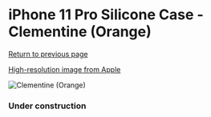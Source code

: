 # iPhone 11 Pro Silicone Case - Clementine (Orange)

[Return to previous page](/iphone_11)

[High-resolution image from Apple](https://store.storeimages.cdn-apple.com/8756/as-images.apple.com/is/MWYQ2?wid=4500&hei=4500&fmt=png)

<div style="width: 384px"><img src="/everypreview/MWYQ2.png" alt="Clementine (Orange)"></div>

### Under construction
